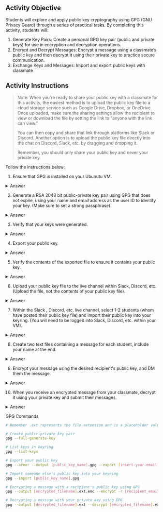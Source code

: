 ## Activity Objective 

Students will explore and apply public key cryptography using GPG (GNU Privacy Guard) through a series of practical tasks. By completing this activity, students will:
1. Generate Key Pairs: Create a personal GPG key pair (public and private keys) for use in encryption and decryption operations.
2. Encrypt and Decrypt Messages: Encrypt a message using a classmate’s public key and then decrypt it using their private key to practice secure communication.
3. Exchange Keys and Messages: Import and export public keys with classmate

## Activity Instructions

> Note: When you're ready to share your public key with a classmate for this activity, the easiest method is to upload the public key file to a cloud storage service such as Google Drive, Dropbox, or OneDrive. Once uploaded, make sure the sharing settings allow the recipient to view or download the file by setting the link to “anyone with the link can view.”
>
> You can then copy and share that link through platforms like Slack or Discord. Another option is to upload the public key file directly into the chat on Discord, Slack, etc. by dragging and dropping it.
>
> Remember, you should only share your public key and never your private key.

Follow the instructions below:
1. Ensure that GPG is installed on your Ubunutu VM.
<details closed> <summary>Answer</summary> <code>gpg --version</code><br><br> <p>If GPG is not installed, install it using:</p> <code>sudo apt update && sudo apt install gnupg -y</code> </details>

2. Generate a RSA 2048 bit public-private key pair using GPG that does not expire, using your name and email address as the user ID to identify your key. (Make sure to set a strong passphrase).
<details closed> <summary>Answer</summary> <code>gpg --full-generate-key</code> </details>

3. Verify that your keys were generated.
<details closed> <summary>Answer</summary> <code>gpg --list-keys</code><br><br> <p>This will show your public key(s) in the keyring.</p> </details>

4. Export your public key.
<details closed> <summary>Answer</summary> <code>gpg --armor --output my_public_key.gpg --export your_email@example.com</code><br><br> <p>This creates a shareable ASCII version of your public key.</p> </details>

5. Verify the contents of the exported file to ensure it contains your public key.
<details closed> <summary>Answer</summary> <code>cat my_public_key.gpg</code><br><br> <p>You should see a block starting with:</p> <code>-----BEGIN PGP PUBLIC KEY BLOCK-----</code> </details>

6. Upload your public key file to the live channel within Slack, Discord, etc. (Upload the file, not the contents of your public key file).
<details closed> <summary>Answer</summary> <p>In your class Slack, Discord, or other live channel:</p> <ul> <li>Upload the file <code>my_public_key.gpg</code></li> <li><strong>Do not paste the contents</strong>; upload the file directly</li> </ul> </details>

7. Within the Slack , Discord, etc. live channel, select 1-2 students (whom have posted their public key file) and import their public key into your keyring. (You will need to be logged into Slack, Discord, etc. within your VM).
<details closed> <summary>Answer</summary> <code>gpg --import classmate_public_key.gpg</code><br><br> <p>This adds their key to your keyring so you can encrypt messages to them.</p> </details>

8. Create two text files containing a message for each student, include your name at the end.
<details closed> <summary>Answer</summary> <code>echo "Hey [Name], great job! – Your Name" > message_to_classmate.txt</code><br><br> <p>Repeat this for one or two classmates.</p> </details>

9. Encrypt your message using the desired recipient's public key, and DM them the message.
<details closed> <summary>Answer</summary> <code>gpg --output message_to_classmate.txt.enc --encrypt -r classmate_email@example.com message_to_classmate.txt</code><br><br> <p>This creates an encrypted file only the recipient can open.</p> </details>

10. When you receive an encrypted message from your classmate, decrypt it using your private key and submit their messages.
<details closed> <summary>Answer</summary> <code>gpg --output decrypted_message.txt --decrypt received_message.enc</code><br><br> <p>Then read the message:</p> <code>cat decrypted_message.txt</code> </details>


GPG Commands
```bash
# Remember .ext represents the file extension and is a placeholder value

# Create public-private key pair
gpg --full-generate-key

# List keys in keyring
gpg --list-keys

# Export your public key
gpg --armor --output [public_key_name].gpg --export [insert-your-email]

# Import someone else's public key into your keyring
gpg --import [public_key_name].gpg

# Encrypting a message with a recipient's public key using GPG
gpg --output [encrypted_filename].ext.enc --encrypt -r [recipient_email_address] [plaintext_filename].ext

# Decrypting a message with your private key using GPG
gpg --output [decrypted_filename].ext --decrypt [encrypted_filename].ext.enc
```
